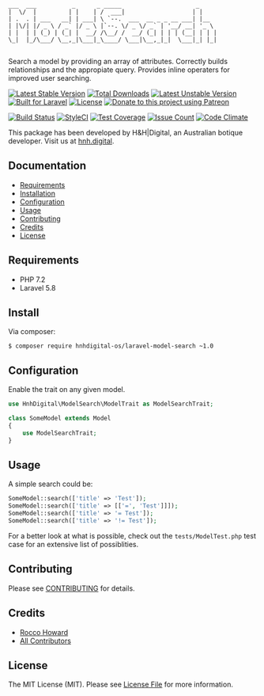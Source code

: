 ```
___  ___          _      _ _____                     _     
|  \/  |         | |    | /  ___|                   | |    
| .  . | ___   __| | ___| \ `--.  ___  __ _ _ __ ___| |__  
| |\/| |/ _ \ / _` |/ _ \ |`--. \/ _ \/ _` | '__/ __| '_ \ 
| |  | | (_) | (_| |  __/ /\__/ /  __/ (_| | | | (__| | | |
\_|  |_/\___/ \__,_|\___|_\____/ \___|\__,_|_|  \___|_| |_|
                                                           
```

Search a model by providing an array of attributes. Correctly builds relationships and the appropiate query. Provides inline operaters for improved user searching.

[![Latest Stable Version](https://poser.pugx.org/hnhdigital-os/laravel-model-search/v/stable.svg)](https://packagist.org/packages/hnhdigital-os/laravel-model-search) [![Total Downloads](https://poser.pugx.org/hnhdigital-os/laravel-model-search/downloads.svg)](https://packagist.org/packages/hnhdigital-os/laravel-model-search) [![Latest Unstable Version](https://poser.pugx.org/hnhdigital-os/laravel-model-search/v/unstable.svg)](https://packagist.org/packages/hnhdigital-os/laravel-model-search) [![Built for Laravel](https://img.shields.io/badge/Built_for-Laravel-green.svg)](https://laravel.com/) [![License](https://poser.pugx.org/hnhdigital-os/laravel-model-search/license.svg)](https://packagist.org/packages/hnhdigital-os/laravel-model-search) [![Donate to this project using Patreon](https://img.shields.io/badge/patreon-donate-yellow.svg)](https://patreon.com/RoccoHoward)

[![Build Status](https://travis-ci.org/hnhdigital-os/laravel-model-search.svg?branch=master)](https://travis-ci.org/hnhdigital-os/laravel-model-search) [![StyleCI](https://styleci.io/repos/116483691/shield?branch=master)](https://styleci.io/repos/116483691) [![Test Coverage](https://codeclimate.com/github/hnhdigital-os/laravel-model-search/badges/coverage.svg)](https://codeclimate.com/github/hnhdigital-os/laravel-model-search/coverage) [![Issue Count](https://codeclimate.com/github/hnhdigital-os/laravel-model-search/badges/issue_count.svg)](https://codeclimate.com/github/hnhdigital-os/laravel-model-search) [![Code Climate](https://codeclimate.com/github/hnhdigital-os/laravel-model-search/badges/gpa.svg)](https://codeclimate.com/github/hnhdigital-os/laravel-model-search)

This package has been developed by H&H|Digital, an Australian botique developer. Visit us at [hnh.digital](http://hnh.digital).

## Documentation

* [Requirements](#requirements)
* [Installation](#install)
* [Configuration](#configuration)
* [Usage](#usage)
* [Contributing](#contributing)
* [Credits](#credits)
* [License](#license)

## Requirements

* PHP 7.2
* Laravel 5.8

## Install

Via composer:

`$ composer require hnhdigital-os/laravel-model-search ~1.0`

## Configuration

Enable the trait on any given model.

```php
use HnhDigital\ModelSearch\ModelTrait as ModelSearchTrait;

class SomeModel extends Model
{
    use ModelSearchTrait;
}
```

## Usage

A simple search could be:

```php
SomeModel::search(['title' => 'Test']);
SomeModel::search(['title' => [['=', 'Test']]]);
SomeModel::search(['title' => '= Test']);
SomeModel::search(['title' => '!= Test']);

```

For a better look at what is possible, check out the `tests/ModelTest.php` test case for an extensive list of possiblities.

## Contributing

Please see [CONTRIBUTING](https://github.com/hnhdigital-os/laravel-model-search/blob/master/CONTRIBUTING.md) for details.

## Credits

* [Rocco Howard](https://github.com/RoccoHoward)
* [All Contributors](https://github.com/hnhdigital-os/laravel-model-search/contributors)

## License

The MIT License (MIT). Please see [License File](https://github.com/hnhdigital-os/laravel-model-search/blob/master/LICENSE) for more information.
